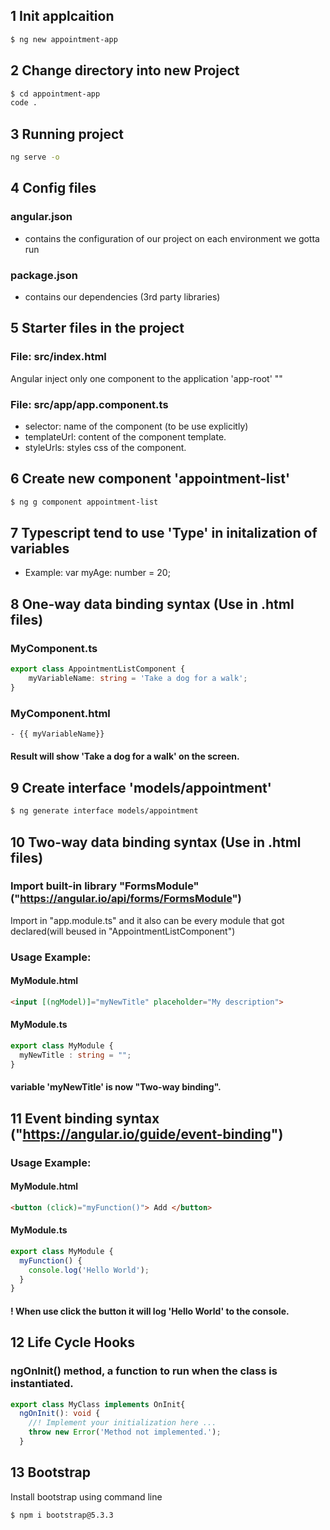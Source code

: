 ## 1 Init applcaition

```bash
$ ng new appointment-app
```

## 2 Change directory into new Project

```bash
$ cd appointment-app
code .
```

## 3 Running project
```bash
ng serve -o
```


## 4 Config files
### angular.json
- contains the configuration of our project on each environment we gotta run
### package.json
- contains our dependencies (3rd party libraries)

## 5 Starter files in the project
### File: src/index.html
Angular inject only one component to the application 'app-root'
"<app-root></app-root>"

### File: src/app/app.component.ts
- selector: name of the component (to be use explicitly)
- templateUrl: content of the component template.
- styleUrls: styles css of the component.

## 6 Create new component 'appointment-list'
```bash
$ ng g component appointment-list
```

## 7 Typescript tend to use 'Type' in initalization of variables
- Example: var myAge: number = 20;

## 8 One-way data binding syntax (Use in .html files)
### MyComponent.ts
```typescript
export class AppointmentListComponent {
    myVariableName: string = 'Take a dog for a walk';
}
```
### MyComponent.html
```html
- {{ myVariableName}}
```
#### Result will show 'Take a dog for a walk' on the screen.

## 9 Create interface 'models/appointment'
```bash
$ ng generate interface models/appointment
```
## 10 Two-way data binding syntax (Use in .html files)
### Import built-in library "FormsModule" ("https://angular.io/api/forms/FormsModule")
Import in "app.module.ts" and it also can be every module that got declared(will beused in "AppointmentListComponent")
### Usage Example:
#### MyModule.html
```html
<input [(ngModel)]="myNewTitle" placeholder="My description">
```
#### MyModule.ts
```typescript
export class MyModule {
  myNewTitle : string = "";
}
```
#### variable 'myNewTitle' is now "Two-way binding".

## 11 Event binding syntax ("https://angular.io/guide/event-binding")
### Usage Example:
#### MyModule.html
```html
<button (click)="myFunction()"> Add </button>
```
#### MyModule.ts
```typescript
export class MyModule {
  myFunction() {
    console.log('Hello World');
  }
}
```
#### ! When use click the button it will log 'Hello World' to the console.

## 12 Life Cycle Hooks
### ngOnInit() method, a function to run when the class is instantiated.

```typescript
export class MyClass implements OnInit{
  ngOnInit(): void {
    //! Implement your initialization here ...
    throw new Error('Method not implemented.');
  }
```

## 13 Bootstrap
Install bootstrap using command line

```bash
$ npm i bootstrap@5.3.3
```